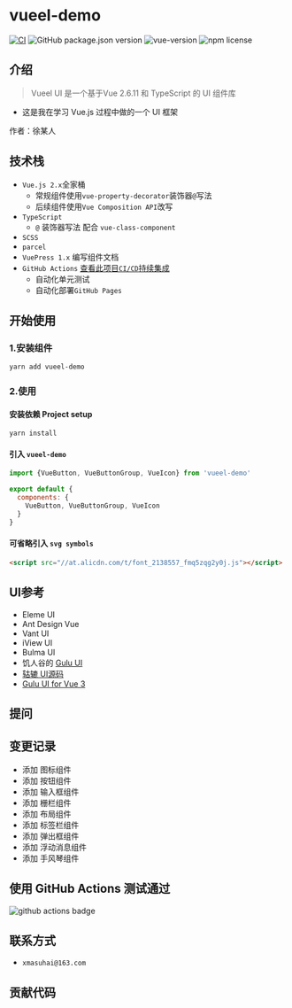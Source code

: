 # vueel-demo

[![CI](https://github.com/xmasuhai/vueel-demo/actions/workflows/unit-test-actions.yml/badge.svg)](https://github.com/xmasuhai/vueel-demo/actions/workflows/unit-test-actions.yml)
![GitHub package.json version](https://img.shields.io/github/package-json/v/xmasuhai/vueel-demo)
![vue-version](https://img.shields.io/npm/v/vue.svg)
![npm license](https://img.shields.io/github/license/xmasuhai/vueel-demo)

## 介绍

> Vueel UI 是一个基于Vue 2.6.11 和 TypeScript 的 UI 组件库

- 这是我在学习 Vue.js 过程中做的一个 UI 框架

作者：徐某人

## 技术栈

- `Vue.js 2.x`全家桶
  - 常规组件使用`vue-property-decorator`装饰器`@`写法
  - 后续组件使用`Vue Composition API`改写
- `TypeScript`
  - `@` 装饰器写法 配合 `vue-class-component`
- `SCSS`
- `parcel`
- `VuePress 1.x` 编写组件文档
- `GitHub Actions` [查看此项目`CI/CD`持续集成](https://github.com/xmasuhai/vueel-demo/actions)
  - 自动化单元测试
  - 自动化部署`GitHub Pages`

## 开始使用

### 1.安装组件

```sh
yarn add vueel-demo
```

### 2.使用

#### 安装依赖 Project setup

```
yarn install
```

#### 引入 `vueel-demo`

```js
import {VueButton, VueButtonGroup, VueIcon} from 'vueel-demo'

export default {
  components: {
    VueButton, VueButtonGroup, VueIcon
  }
}
```

#### 可省略引入 `svg symbols`

```html
<script src="//at.alicdn.com/t/font_2138557_fmq5zqg2y0j.js"></script>
```

## UI参考

- Eleme UI
- Ant Design Vue
- Vant UI
- iView UI
- Bulma UI
- 饥人谷的 [Gulu UI](https://github.com/FrankFang/frank-test-1)
- [轱辘 UI源码](https://github.com/FrankFang/gulu)
- [Gulu UI for Vue 3](https://github.com/FrankFang/gulu-for-vue3)

## 提问

## 变更记录

- 添加 图标组件
- 添加 按钮组件
- 添加 输入框组件
- 添加 栅栏组件
- 添加 布局组件
- 添加 标签栏组件
- 添加 弹出框组件
- 添加 浮动消息组件
- 添加 手风琴组件

## 使用 GitHub Actions 测试通过

![github actions badge](https://github.com/xmasuhai/vueel-demo/actions/workflows/unit-test-actions.yml/badge.svg)

## 联系方式

- `xmasuhai@163.com`

## 贡献代码

